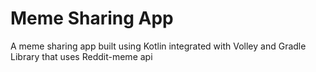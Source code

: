 # Meme Sharing App
 A meme sharing app built using Kotlin integrated with Volley and Gradle Library that uses Reddit-meme api
